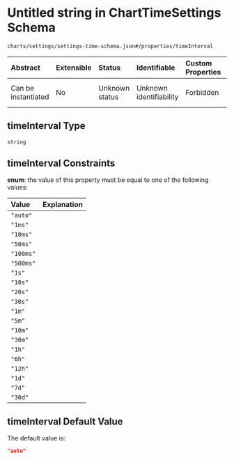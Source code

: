 # Untitled string in ChartTimeSettings Schema

```txt
charts/settings/settings-time-schema.json#/properties/timeInterval
```



| Abstract            | Extensible | Status         | Identifiable            | Custom Properties | Additional Properties | Access Restrictions | Defined In                                                                                             |
| :------------------ | :--------- | :------------- | :---------------------- | :---------------- | :-------------------- | :------------------ | :----------------------------------------------------------------------------------------------------- |
| Can be instantiated | No         | Unknown status | Unknown identifiability | Forbidden         | Allowed               | none                | [settings-time-schema.json\*](../out/charts/settings/settings-time-schema.json "open original schema") |

## timeInterval Type

`string`

## timeInterval Constraints

**enum**: the value of this property must be equal to one of the following values:

| Value     | Explanation |
| :-------- | :---------- |
| `"auto"`  |             |
| `"1ms"`   |             |
| `"10ms"`  |             |
| `"50ms"`  |             |
| `"100ms"` |             |
| `"500ms"` |             |
| `"1s"`    |             |
| `"10s"`   |             |
| `"20s"`   |             |
| `"30s"`   |             |
| `"1m"`    |             |
| `"5m"`    |             |
| `"10m"`   |             |
| `"30m"`   |             |
| `"1h"`    |             |
| `"6h"`    |             |
| `"12h"`   |             |
| `"1d"`    |             |
| `"7d"`    |             |
| `"30d"`   |             |

## timeInterval Default Value

The default value is:

```json
"auto"
```
